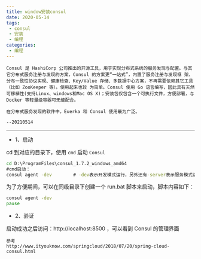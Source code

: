 ```yaml
---
title: window安装consul
date: 2020-05-14
tags:
 - consul
 - 安装
 - 编程
categories:
 - 编程
---
```



```
Consul 是 HashiCorp 公司推出的开源工具，用于实现分布式系统的服务发现与配置。与其它分布式服务注册与发现的方案，Consul 的方案更“一站式”，内置了服务注册与发现框 架、分布一致性协议实现、健康检查、Key/Value 存储、多数据中心方案，不再需要依赖其它工具（比如 ZooKeeper 等）。使用起来也较 为简单。Consul 使用 Go 语言编写，因此具有天然可移植性(支持Linux、windows和Mac OS X)；安装包仅包含一个可执行文件，方便部署，与 Docker 等轻量级容器可无缝配合。

在分布式服务发现的软件中，Euerka 和 Consul 使用最为广泛。
```

`--20210514`

---

- 1、启动

cd 到对应的目录下，使用 `cmd` 启动 `Consul`

```cmd
cd D:\ProgramFiles\consul_1.7.2_windows_amd64
#cmd启动：
consul agent -dev        # -dev表示开发模式运行，另外还有-server表示服务模式运行
```

为了方便期间，可以在同级目录下创建一个 run.bat 脚本来启动，脚本内容如下：

```bat
consul agent -dev
pause
```

- 2、验证

启动成功之后访问：http://localhost:8500 ，可以看到 Consul 的管理界面


```
参考 
http://www.ityouknow.com/springcloud/2018/07/20/spring-cloud-consul.html

```
